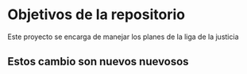 # Objetivos de la repositorio

Este proyecto se encarga de manejar los planes de la liga de la justicia


## Estos cambio son nuevos nuevosos
